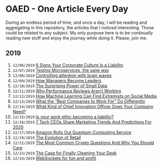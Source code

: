 # OAED - One Article Every Day  

During an endless period of time, and once a day, I will be reading and aggregating in this repository, the articles that I noticed interesting. Those could be related to any subject. My only purpose here is to be continually reading new stuff and enjoy the journey while doing it. Please, join me.

## 2019

1. `12/06/2019` [6 Signs Your Corporate Culture Is a Liability](2019/6_Signs_Your_Corporate_Culture_Is_a_Liability.md)
1. `12/07/2019` [Testing Microservices, the sane way](2019/Testing_Microservices_the_sane_way.md)
1. `12/08/2019` [Controlling attention with brain waves](2019/Controlling_attention_with_brain_waves.md)
1. `12/09/2019` [How Managers Become Leaders](2019/How_Managers_Become_Leaders.md)
1. `12/10/2019` [The Surprising Power of Small Data](2019/The_Surprising_Power_of_Small_Data.md)
1. `12/11/2019` [Why Performance Reviews Aren’t Working](2019/Why_Performance_Reviews_Arent_Working.md)
1. `12/12/2019` [How Machine Learning Can Find Extremists on Social Media](2019/How_Machine_Learning_Can_Find_Extremists_on_Social_Media.md)
1. `12/13/2019` [What the “Best Companies to Work For” Do Differently](2019/What_the_Best_Companies_to_Work_For_Do_Differently.md)
1. `12/14/2019` [What Kind of Chief Innovation Officer Does Your Company Need?](2019/What_Kind_of_Chief_Innovation_Officer_Does_Your_Company_Need.md)
1. `12/15/2019` [Is your work ethic becoming a liability?](2019/Is_your_work_ethic_becoming_a_liability.md)
1. `12/16/2019` [7 Tech CEOs Share Marketing Trends And Predictions For 2020](2019/7_Tech_CEOs_Share_Marketing_Trends_And_Predictions_For_2020.md)
1. `12/17/2019` [Amazon Rolls Out Quantum-Computing Service](2019/Amazon_Rolls_Out_Quantum_Computing_Service.md)
1. `12/19/2019` [The Evolution of Retail](2019/The_Evolution_of_Retail.md)
1. `12/21/2019` [The Most Common Crypto Questions And Why You Should Care](2019/The_Most_Common_Crypto_Questions_And_Why_You_Should_Care.md)
1. `12/23/2019` [The Case for Finally Cleaning Your Desk](2019/The_Case_for_Finally_Cleaning_Your_Desk.md)
1. `12/24/2019` [WebSockets for fun and profit](2019/WebSockets_for_fun_and_profit.md)